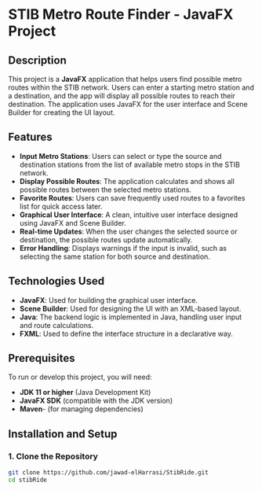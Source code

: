 # STIB Metro Route Finder - JavaFX Project

## Description

This project is a **JavaFX** application that helps users find possible metro routes within the STIB network. Users can enter a starting metro station and a destination, and the app will display all possible routes to reach their destination. The application uses JavaFX for the user interface and Scene Builder for creating the UI layout.

## Features

- **Input Metro Stations**: Users can select or type the source and destination stations from the list of available metro stops in the STIB network.
- **Display Possible Routes**: The application calculates and shows all possible routes between the selected metro stations.
- **Favorite Routes**: Users can save frequently used routes to a favorites list for quick access later.
- **Graphical User Interface**: A clean, intuitive user interface designed using JavaFX and Scene Builder.
- **Real-time Updates**: When the user changes the selected source or destination, the possible routes update automatically.
- **Error Handling**: Displays warnings if the input is invalid, such as selecting the same station for both source and destination.

## Technologies Used

- **JavaFX**: Used for building the graphical user interface.
- **Scene Builder**: Used for designing the UI with an XML-based layout.
- **Java**: The backend logic is implemented in Java, handling user input and route calculations.
- **FXML**: Used to define the interface structure in a declarative way.

## Prerequisites

To run or develop this project, you will need:

- **JDK 11 or higher** (Java Development Kit)
- **JavaFX SDK** (compatible with the JDK version)
- **Maven**- (for managing dependencies)

## Installation and Setup

### 1. Clone the Repository

```bash
git clone https://github.com/jawad-elHarrasi/StibRide.git
cd stibRide
